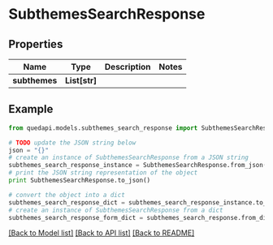 # SubthemesSearchResponse


## Properties
Name | Type | Description | Notes
------------ | ------------- | ------------- | -------------
**subthemes** | **List[str]** |  | 

## Example

```python
from quedapi.models.subthemes_search_response import SubthemesSearchResponse

# TODO update the JSON string below
json = "{}"
# create an instance of SubthemesSearchResponse from a JSON string
subthemes_search_response_instance = SubthemesSearchResponse.from_json(json)
# print the JSON string representation of the object
print SubthemesSearchResponse.to_json()

# convert the object into a dict
subthemes_search_response_dict = subthemes_search_response_instance.to_dict()
# create an instance of SubthemesSearchResponse from a dict
subthemes_search_response_form_dict = subthemes_search_response.from_dict(subthemes_search_response_dict)
```
[[Back to Model list]](../README.md#documentation-for-models) [[Back to API list]](../README.md#documentation-for-api-endpoints) [[Back to README]](../README.md)


